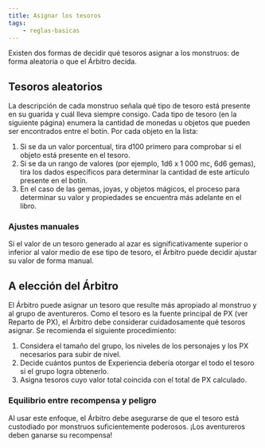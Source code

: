 ```yaml
---
title: Asignar los tesoros
tags:
    - reglas-basicas
---
```


Existen dos formas de decidir qué tesoros asignar a los monstruos: de forma aleatoria o que el Árbitro decida.

## Tesoros aleatorios
La descripción de cada monstruo señala qué tipo de tesoro está presente en su guarida y cuál lleva siempre consigo. Cada tipo de tesoro (en la siguiente página) enumera la cantidad de monedas u objetos que pueden ser encontrados entre el botín. Por cada objeto en la lista:

1. Si se da un valor porcentual, tira d100 primero para comprobar si el objeto está presente en el tesoro.
2. Si se da un rango de valores (por ejemplo, 1d6 x 1 000 mc, 6d6 gemas), tira los dados específicos para determinar la cantidad de este artículo presente en el botín.
3. En el caso de las gemas, joyas, y objetos mágicos, el proceso para determinar su valor y propiedades se encuentra más adelante en el libro.

### Ajustes manuales
Si el valor de un tesoro generado al azar es significativamente superior o inferior al valor medio de ese tipo de tesoro, el Árbitro puede decidir ajustar su valor de forma manual.

## A elección del Árbitro
El Árbitro puede asignar un tesoro que resulte más apropiado al monstruo y al grupo de aventureros. Como el tesoro es la fuente principal de PX (ver Reparto de PX), el Árbitro debe considerar cuidadosamente qué tesoros asignar. Se recomienda el siguiente procedimiento:

1. Considera el tamaño del grupo, los niveles de los personajes y los PX necesarios para subir de nivel.
2. Decide cuántos puntos de Experiencia debería otorgar el todo el tesoro si el grupo logra obtenerlo.
3. Asigna tesoros cuyo valor total coincida con el total de PX calculado.

### Equilibrio entre recompensa y peligro
Al usar este enfoque, el Árbitro debe asegurarse de que el tesoro está custodiado por monstruos suficientemente poderosos. ¡Los aventureros deben ganarse su recompensa!
